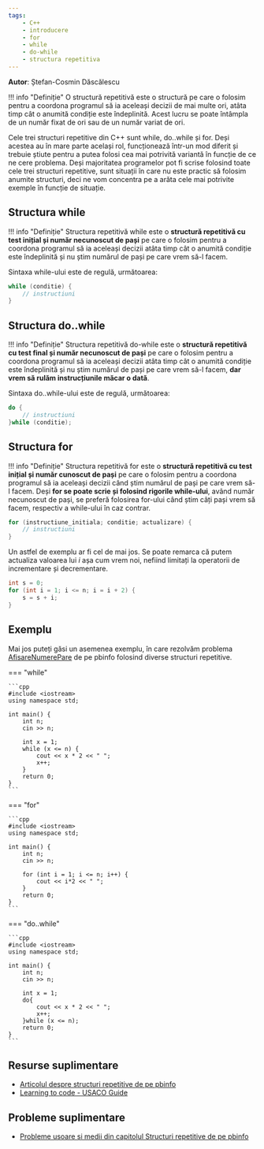 ```yaml
---
tags:
    - C++
    - introducere
    - for
    - while
    - do-while
    - structura repetitiva
---
```


**Autor**: Ștefan-Cosmin Dăscălescu

!!! info "Definiție" 
    O structură repetitivă este o structură pe care o folosim pentru a coordona programul să ia aceleași decizii de mai multe ori, atâta timp cât o anumită condiție este îndeplinită. Acest lucru se poate întâmpla de un număr fixat de ori sau de un număr variat de ori. 

Cele trei structuri repetitive din C++ sunt while, do..while și for. Deși acestea au în mare parte același rol, funcționează într-un mod diferit și trebuie știute pentru a putea folosi cea mai potrivită variantă în funcție de ce ne cere problema. Deși majoritatea programelor pot fi scrise folosind toate cele trei structuri repetitive, sunt situații în care nu este practic să folosim anumite structuri, deci ne vom concentra pe a arăta cele mai potrivite exemple în funcție de situație.

## Structura while

!!! info "Definiție" 
    Structura repetitivă while este o **structură repetitivă cu test inițial și număr necunoscut de pași** pe care o folosim pentru a coordona programul să ia aceleași decizii atâta timp cât o anumită condiție este îndeplinită și nu știm numărul de pași pe care vrem să-l facem.

Sintaxa while-ului este de regulă, următoarea:

```cpp
while (conditie) {
    // instructiuni
}
```

## Structura do..while

!!! info "Definiție" 
    Structura repetitivă do-while este o **structură repetitivă cu test final și număr necunoscut de pași** pe care o folosim pentru a coordona programul să ia aceleași decizii atâta timp cât o anumită condiție este îndeplinită și nu știm numărul de pași pe care vrem să-l facem, **dar vrem să rulăm instrucțiunile măcar o dată**.

Sintaxa do..while-ului este de regulă, următoarea:

```cpp
do {
    // instructiuni
}while (conditie);
```

## Structura for

!!! info "Definiție" 
    Structura repetitivă for este o **structură repetitivă cu test inițial și număr cunoscut de pași** pe care o folosim pentru a coordona programul să ia aceleași decizii când știm numărul de pași pe care vrem să-l facem. Deși **for se poate scrie și folosind rigorile while-ului**, având număr necunoscut de pași, se preferă folosirea for-ului când știm câți pași vrem să facem, respectiv a while-ului în caz contrar.

```cpp
for (instructiune_initiala; conditie; actualizare) {
    // instructiuni
}
```

Un astfel de exemplu ar fi cel de mai jos. Se poate remarca că putem actualiza valoarea lui $i$ așa cum vrem noi, nefiind limitați la operatorii de incrementare și decrementare. 

```cpp
int s = 0;
for (int i = 1; i <= n; i = i + 2) {
    s = s + i;
}
```

## Exemplu 

Mai jos puteți găsi un asemenea exemplu, în care rezolvăm problema [AfisareNumerePare](https://www.pbinfo.ro/probleme/330/afisarenumerepare) de pe pbinfo folosind diverse structuri repetitive.

=== "while"

    ```cpp
    #include <iostream>
    using namespace std;

    int main() {
        int n;
        cin >> n;
        
        int x = 1;
        while (x <= n) {
            cout << x * 2 << " ";
            x++;
        }
        return 0;
    }
    ```

=== "for"

    ```cpp
    #include <iostream>
    using namespace std;

    int main() {
        int n;
        cin >> n;
        
        for (int i = 1; i <= n; i++) {
            cout << i*2 << " ";
        }
        return 0;
    }
    ```

=== "do..while"

    ```cpp
    #include <iostream>
    using namespace std;

    int main() {
        int n;
        cin >> n;
        
        int x = 1;
        do{
            cout << x * 2 << " ";
            x++;
        }while (x <= n);
        return 0;
    }
    ```
## Resurse suplimentare

* [Articolul despre structuri repetitive de pe pbinfo](https://www.pbinfo.ro/articole/71/structuri-repetitive)
* [Learning to code - USACO Guide](https://usaco.guide/general/resources-learning-to-code?lang=cpp)

## Probleme suplimentare

* [Probleme usoare si medii din capitolul Structuri repetitive de pe pbinfo](https://www.pbinfo.ro/probleme/categorii/7/elemente-de-baza-ale-limbajului-structuri-repetitive)